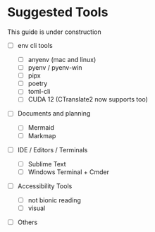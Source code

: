 # Suggested Tools

This guide is under construction

- [ ] env cli tools
    - [ ] anyenv (mac and linux)
    - [ ] pyenv / pyenv-win
    - [ ] pipx
    - [ ] poetry
    - [ ] toml-cli
    - [ ] CUDA 12 (CTranslate2 now supports too)
- [ ] Documents and planning
    - [ ] Mermaid
    - [ ] Markmap
- [ ] IDE / Editors / Terminals
    - [ ] Sublime Text
    - [ ] Windows Terminal + Cmder 
- [ ] Accessibility Tools
    - [ ] not bionic reading
    - [ ] visual
- [ ] Others
 